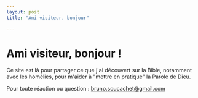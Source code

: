 ```yaml
---
layout: post
title: "Ami visiteur, bonjour"

---
```


# Ami visiteur, bonjour !

Ce site est là pour partager ce que j'ai découvert sur la Bible,
notamment avec les homélies, 
pour m'aider à "mettre en pratique" la Parole de Dieu.

Pour toute réaction ou question : bruno.soucachet@gmail.com
